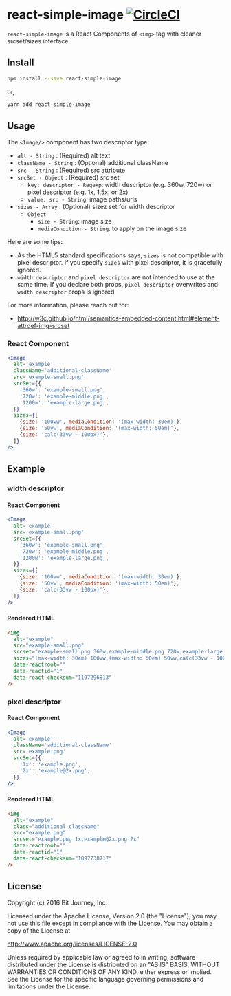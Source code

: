 # react-simple-image [![CircleCI](https://circleci.com/gh/bitjourney/react-simple-image/tree/master.svg?style=svg)](https://circleci.com/gh/bitjourney/react-simple-image/tree/master)

`react-simple-image` is a React Components of `<img>` tag with cleaner srcset/sizes interface.

## Install

```bash
npm install --save react-simple-image
```

or,

```bash
yarn add react-simple-image
```

## Usage

The `<Image/>` component has two descriptor type:

- `alt - String` : (Required) alt text
- `className - String` : (Optional) additional className
- `src - String` : (Required) src attribute
- `srcSet - Object` : (Required) src set
  - `key: descriptor - Regexp`: width descriptor (e.g. 360w, 720w) or pixel descriptor (e.g. 1x, 1.5x, or 2x)
  - `value: src - String`: image paths/urls
- `sizes - Array` : (Optional) sizez set for width descriptor
  - `Object`
    - `size - String`: image size
    - `mediaCondition - String`: to apply on the image size

Here are some tips:

- As the HTML5 standard specifications says, `sizes` is not compatible with pixel descriptor. If you specify `sizes` with pixel descriptor, it is gracefully ignored.
- `width descriptor` and `pixel descriptor` are not intended to use at the same time. If you declare both props, `pixel descriptor` overwrites and `width descriptor` props is ignored

For more information, please reach out for:

- http://w3c.github.io/html/semantics-embedded-content.html#element-attrdef-img-srcset

### React Component

```jsx
<Image
  alt='example'
  className='additional-className'
  src='example-small.png'
  srcSet={{
    '360w': 'example-small.png',
    '720w': 'example-middle.png',
    '1200w': 'example-large.png',
  }}
  sizes={[
    {size: '100vw', mediaCondition: '(max-width: 30em)'},
    {size: '50vw', mediaCondition: '(max-width: 50em)'},
    {size: 'calc(33vw - 100px)'},
  ]}
/>
```

## Example

### width descriptor

#### React Component

```jsx
<Image
  alt='example'
  src='example-small.png'
  srcSet={{
    '360w': 'example-small.png',
    '720w': 'example-middle.png',
    '1200w': 'example-large.png',
  }}
  sizes={[
    {size: '100vw', mediaCondition: '(max-width: 30em)'},
    {size: '50vw', mediaCondition: '(max-width: 50em)'},
    {size: 'calc(33vw - 100px)'},
  ]}
/>
```

#### Rendered HTML

```html
<img
  alt="example"
  src="example-small.png"
  srcset="example-small.png 360w,example-middle.png 720w,example-large.png 1200w"
  sizes="(max-width: 30em) 100vw,(max-width: 50em) 50vw,calc(33vw - 100px)"
  data-reactroot=""
  data-reactid="1"
  data-react-checksum="1197296813"
/>
```

### pixel descriptor

#### React Component

```jsx
<Image
  alt='example'
  className='additional-className'
  src='example.png'
  srcSet={{
    '1x': 'example.png',
    '2x': 'example@2x.png',
  }}
/>
```

#### Rendered HTML

```html
<img
  alt="example"
  class="additional-className"
  src="example.png"
  srcset="example.png 1x,example@2x.png 2x"
  data-reactroot=""
  data-reactid="1"
  data-react-checksum="1897738717"
/>
```

## License

Copyright (c) 2016 Bit Journey, Inc.

Licensed under the Apache License, Version 2.0 (the "License");
you may not use this file except in compliance with the License.
You may obtain a copy of the License at

http://www.apache.org/licenses/LICENSE-2.0

Unless required by applicable law or agreed to in writing, software
distributed under the License is distributed on an "AS IS" BASIS,
WITHOUT WARRANTIES OR CONDITIONS OF ANY KIND, either express or implied.
See the License for the specific language governing permissions and
limitations under the License.
